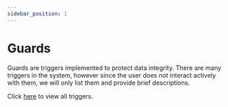 ```yaml
---
sidebar_position: 1
---
```


# Guards

Guards are triggers implemented to protect data integrity. There are many triggers in the system, however since the user does not interact actively with them, we will only list them and provide brief descriptions.

Click [here](guards_list) to view all triggers.